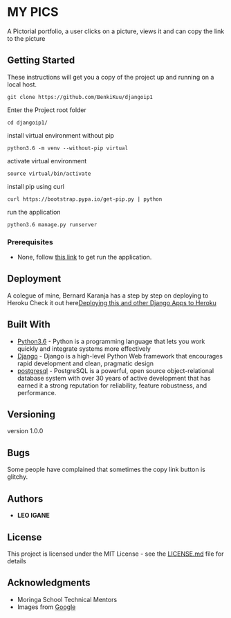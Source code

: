 # MY PICS

A Pictorial portfolio, a user clicks on a picture, views it and can copy the link to the picture

## Getting Started

These instructions will get you a copy of the project up and running on a local host.

```
git clone https://github.com/BenkiKuu/djangoip1
```
Enter the Project root folder
```
cd djangoip1/
```
install virtual environment without pip

```
python3.6 -m venv --without-pip virtual
```

activate virtual environment

```
source virtual/bin/activate
```
install pip using curl

```
curl https://bootstrap.pypa.io/get-pip.py | python
```


run the application

```
python3.6 manage.py runserver
```


### Prerequisites


* None, follow [this link](#) to get run the application.




## Deployment

A colegue of mine, Bernard Karanja has a step by step on deploying to Heroku Check it out here[Deploying this and other Django Apps to Heroku](https://gist.github.com/Benard18/01e28cfbd911f87c7df8ee33cbdaa593)

## Built With

* [Python3.6](https://www.python.org/) - Python is a programming language that lets you work quickly
and integrate systems more effectively
* [Django](https://www.djangoproject.com/) - Django is a high-level Python Web framework that encourages rapid    development and clean, pragmatic design
* [postgresql](https://www.postgresql.org/) - PostgreSQL is a powerful, open source object-relational database system with over 30 years of active development that has earned it a strong reputation for reliability, feature robustness, and performance.



## Versioning

version 1.0.0

## Bugs

Some people have complained that sometimes the copy link button is glitchy.

## Authors

* **LEO IGANE**

## License

This project is licensed under the MIT License - see the [LICENSE.md](LICENSE.md) file for details

## Acknowledgments

* Moringa School Technical Mentors
* Images from [Google](https://www.google.com/)
